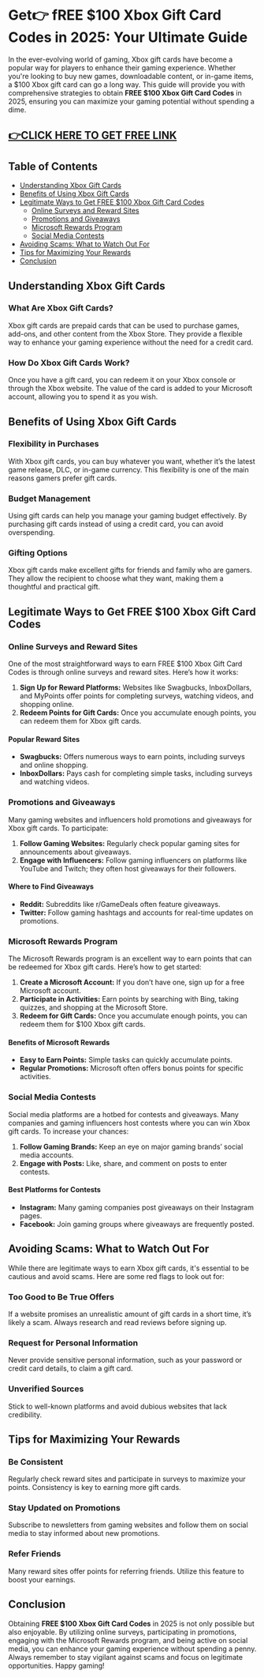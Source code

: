 # Get👉 fREE $100 Xbox Gift Card Codes in 2025: Your Ultimate Guide

In the ever-evolving world of gaming, Xbox gift cards have become a popular way for players to enhance their gaming experience. Whether you're looking to buy new games, downloadable content, or in-game items, a $100 Xbox gift card can go a long way. This guide will provide you with comprehensive strategies to obtain **FREE $100 Xbox Gift Card Codes** in 2025, ensuring you can maximize your gaming potential without spending a dime.

[👉CLICK HERE TO GET FREE LINK ](https://tinyurl.com/ynxbz8dh)
--


## Table of Contents

- [Understanding Xbox Gift Cards](#understanding-xbox-gift-cards)
- [Benefits of Using Xbox Gift Cards](#benefits-of-using-xbox-gift-cards)
- [Legitimate Ways to Get FREE $100 Xbox Gift Card Codes](#legitimate-ways-to-get-free-100-xbox-gift-card-codes)
    - [Online Surveys and Reward Sites](#online-surveys-and-reward-sites)
    - [Promotions and Giveaways](#promotions-and-giveaways)
    - [Microsoft Rewards Program](#microsoft-rewards-program)
    - [Social Media Contests](#social-media-contests)
- [Avoiding Scams: What to Watch Out For](#avoiding-scams-what-to-watch-out-for)
- [Tips for Maximizing Your Rewards](#tips-for-maximizing-your-rewards)
- [Conclusion](#conclusion)

## Understanding Xbox Gift Cards

### What Are Xbox Gift Cards?

Xbox gift cards are prepaid cards that can be used to purchase games, add-ons, and other content from the Xbox Store. They provide a flexible way to enhance your gaming experience without the need for a credit card.

### How Do Xbox Gift Cards Work?

Once you have a gift card, you can redeem it on your Xbox console or through the Xbox website. The value of the card is added to your Microsoft account, allowing you to spend it as you wish.

## Benefits of Using Xbox Gift Cards

### Flexibility in Purchases

With Xbox gift cards, you can buy whatever you want, whether it’s the latest game release, DLC, or in-game currency. This flexibility is one of the main reasons gamers prefer gift cards.

### Budget Management

Using gift cards can help you manage your gaming budget effectively. By purchasing gift cards instead of using a credit card, you can avoid overspending.

### Gifting Options

Xbox gift cards make excellent gifts for friends and family who are gamers. They allow the recipient to choose what they want, making them a thoughtful and practical gift.

## Legitimate Ways to Get FREE $100 Xbox Gift Card Codes

### Online Surveys and Reward Sites

One of the most straightforward ways to earn FREE $100 Xbox Gift Card Codes is through online surveys and reward sites. Here’s how it works:

1. **Sign Up for Reward Platforms:** Websites like Swagbucks, InboxDollars, and MyPoints offer points for completing surveys, watching videos, and shopping online.
2. **Redeem Points for Gift Cards:** Once you accumulate enough points, you can redeem them for Xbox gift cards.

#### Popular Reward Sites

- **Swagbucks:** Offers numerous ways to earn points, including surveys and online shopping.
- **InboxDollars:** Pays cash for completing simple tasks, including surveys and watching videos.

### Promotions and Giveaways

Many gaming websites and influencers hold promotions and giveaways for Xbox gift cards. To participate:

1. **Follow Gaming Websites:** Regularly check popular gaming sites for announcements about giveaways.
2. **Engage with Influencers:** Follow gaming influencers on platforms like YouTube and Twitch; they often host giveaways for their followers.

#### Where to Find Giveaways

- **Reddit:** Subreddits like r/GameDeals often feature giveaways.
- **Twitter:** Follow gaming hashtags and accounts for real-time updates on promotions.

### Microsoft Rewards Program

The Microsoft Rewards program is an excellent way to earn points that can be redeemed for Xbox gift cards. Here’s how to get started:

1. **Create a Microsoft Account:** If you don’t have one, sign up for a free Microsoft account.
2. **Participate in Activities:** Earn points by searching with Bing, taking quizzes, and shopping at the Microsoft Store.
3. **Redeem for Gift Cards:** Once you accumulate enough points, you can redeem them for $100 Xbox gift cards.

#### Benefits of Microsoft Rewards

- **Easy to Earn Points:** Simple tasks can quickly accumulate points.
- **Regular Promotions:** Microsoft often offers bonus points for specific activities.

### Social Media Contests

Social media platforms are a hotbed for contests and giveaways. Many companies and gaming influencers host contests where you can win Xbox gift cards. To increase your chances:

1. **Follow Gaming Brands:** Keep an eye on major gaming brands’ social media accounts.
2. **Engage with Posts:** Like, share, and comment on posts to enter contests.

#### Best Platforms for Contests

- **Instagram:** Many gaming companies post giveaways on their Instagram pages.
- **Facebook:** Join gaming groups where giveaways are frequently posted.

## Avoiding Scams: What to Watch Out For

While there are legitimate ways to earn Xbox gift cards, it's essential to be cautious and avoid scams. Here are some red flags to look out for:

### Too Good to Be True Offers

If a website promises an unrealistic amount of gift cards in a short time, it’s likely a scam. Always research and read reviews before signing up.

### Request for Personal Information

Never provide sensitive personal information, such as your password or credit card details, to claim a gift card.

### Unverified Sources

Stick to well-known platforms and avoid dubious websites that lack credibility.

## Tips for Maximizing Your Rewards

### Be Consistent

Regularly check reward sites and participate in surveys to maximize your points. Consistency is key to earning more gift cards.

### Stay Updated on Promotions

Subscribe to newsletters from gaming websites and follow them on social media to stay informed about new promotions.

### Refer Friends

Many reward sites offer points for referring friends. Utilize this feature to boost your earnings.

## Conclusion

Obtaining **FREE $100 Xbox Gift Card Codes** in 2025 is not only possible but also enjoyable. By utilizing online surveys, participating in promotions, engaging with the Microsoft Rewards program, and being active on social media, you can enhance your gaming experience without spending a penny. Always remember to stay vigilant against scams and focus on legitimate opportunities. Happy gaming!

